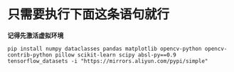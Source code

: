 # 只需要执行下面这条语句就行

**记得先激活虚拟环境**

```
pip install numpy dataclasses pandas matplotlib opencv-python opencv-contrib-python pillow scikit-learn scipy absl-py==0.9 tensorflow_datasets -i "https://mirrors.aliyun.com/pypi/simple"
```


